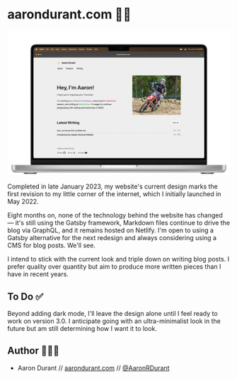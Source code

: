 # aarondurant.com 🤘🏻

![Aaron Durant's Gatsby personal website](src/images/personal-website-screenshot.png "Aaron Durant's personal website")

Completed in late January 2023, my website's current design marks the first revision to my little corner of the internet, which I initially launched in May 2022.

Eight months on, none of the technology behind the website has changed — it's still using the Gatsby framework, Markdown files continue to drive the blog via GraphQL, and it remains hosted on Netlify. I'm open to using a Gatsby alternative for the next redesign and always considering using a CMS for blog posts. We'll see.

I intend to stick with the current look and triple down on writing blog posts. I prefer quality over quantity but aim to produce more written pieces than I have in recent years.

## To Do ✅

Beyond adding dark mode, I'll leave the design alone until I feel ready to work on version 3.0. I anticipate going with an ultra-minimalist look in the future but am still determining how I want it to look.

## Author 👨🏻‍💻

- Aaron Durant // [aarondurant.com](https://aarondurant.com) // [@AaronRDurant](https://twitter.com/AaronRDurant)
